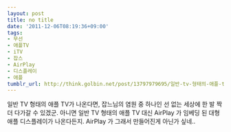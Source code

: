```yaml
---
layout: post
title: no title
date: '2011-12-06T08:19:36+09:00'
tags:
- 무선
- 애플TV
- iTV
- 잡스
- AirPlay
- 디스플레이
- 애플
tumblr_url: http://think.golbin.net/post/13797979695/일반-tv-형태의-애플-tv가-나온다면-잡느님의-염원-중-하나인-선-없는-세상에-한-발
---
```

일반 TV 형태의 애플 TV가 나온다면, 잡느님의 염원 중 하나인 선 없는 세상에 한 발 짝 더 다가갈 수 있겠군. 아니면 일반 TV 형태의 애플 TV 대신 AirPlay 가 임베딩 된 대형 애플 디스플레이가 나온다든지. AirPlay 가 그래서 만들어진게 아닌가 싶네..
